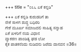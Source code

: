 +++
title = "೦೩೬ ಏಕೆ ಕನ್ನಡಿ"

+++
ಏಕೆ ಕನ್ನಡಿ ಕುರುಡರಿಗೆ ತಾ  
ನೇಕೆ ಸಾಳಗ ಶುದ್ಧ ಬಧಿರರಿ  
ಗೇಕೆ ಮೂರ್ಖ ಸಮಾಜದಲಿ ಸಾಹಿತ್ಯ ಸನ್ನಾಹ  
ಏಕೆ ಖಳರಿಗೆ ನಯ ವಿಧಾನ  
ವ್ಯಾಕರಣ ಪಾಂಡಿತ್ಯ ಘಡ ಲೋ  
ಕೈಕ ಪಾತಕನೆಂದು ನುಡಿದನು ಜರೆದು ದಾನವನ     ॥36॥